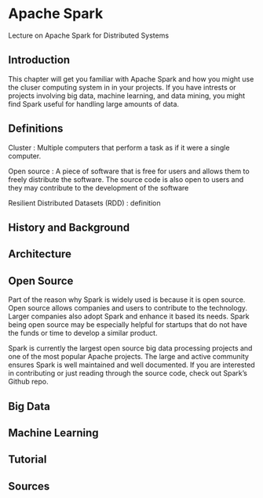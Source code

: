 # Apache Spark
Lecture on Apache Spark for Distributed Systems
## Introduction
This chapter will get you familiar with Apache Spark and how you might use the cluser computing system in in your projects. If you have intrests or projects involving big data, machine learning, and data mining, you might find Spark useful for handling large amounts of data. 
## Definitions 
Cluster
: Multiple computers that perform a task as if it were a single computer.

Open source
: A piece of software that is free for users and allows them to freely distribute the software. The source code is also open to users and they may contribute to the development of the software

Resilient Distributed Datasets (RDD)
: definition
## History and Background
## Architecture
## Open Source
Part of the reason why Spark is widely used is because it is open source. Open source allows companies and users to contribute to the technology. Larger companies also adopt Spark and enhance it based its needs. Spark being open source may be especially helpful for startups that do not have the funds or time to develop a similar product. 

Spark is currently the largest open source big data processing projects and one of the most popular Apache projects. The large and active community ensures Spark is well maintained and well documented. If you are interested in contributing or just reading through the source code, check out Spark’s Github repo.

## Big Data
## Machine Learning 
## Tutorial 
## Sources
